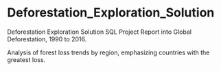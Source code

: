 # Deforestation_Exploration_Solution
Deforestation Exploration Solution SQL Project
Report  into Global Deforestation, 1990 to 2016.

Analysis of forest loss trends by region, emphasizing countries with the greatest loss.

